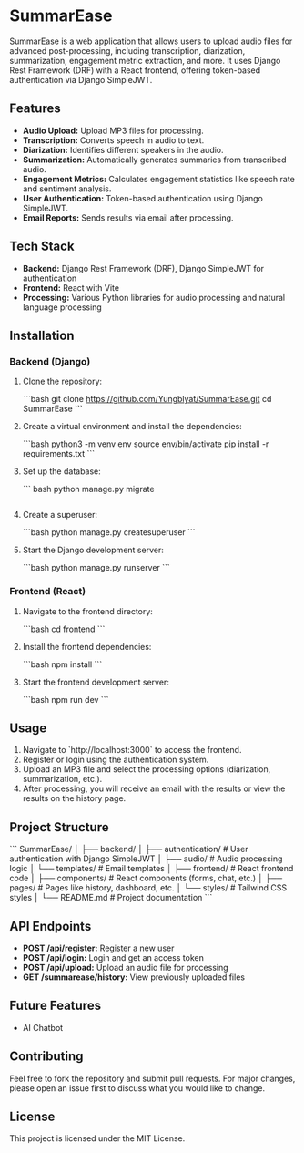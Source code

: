 
# SummarEase

SummarEase is a web application that allows users to upload audio files for advanced post-processing, including transcription, diarization, summarization, engagement metric extraction, and more. It uses Django Rest Framework (DRF) with a React frontend, offering token-based authentication via Django SimpleJWT. 

## Features

- **Audio Upload:** Upload MP3 files for processing.
- **Transcription:** Converts speech in audio to text.
- **Diarization:** Identifies different speakers in the audio.
- **Summarization:** Automatically generates summaries from transcribed audio.
- **Engagement Metrics:** Calculates engagement statistics like speech rate and sentiment analysis.
- **User Authentication:** Token-based authentication using Django SimpleJWT.
- **Email Reports:** Sends results via email after processing.

## Tech Stack

- **Backend:** Django Rest Framework (DRF), Django SimpleJWT for authentication
- **Frontend:** React with Vite
- **Processing:** Various Python libraries for audio processing and natural language processing

## Installation

### Backend (Django)

1. Clone the repository:

   \`\`\`bash
   git clone https://github.com/Yungblyat/SummarEase.git
   cd SummarEase
   \`\`\`

2. Create a virtual environment and install the dependencies:

   \`\`\`bash
   python3 -m venv env
   source env/bin/activate
   pip install -r requirements.txt
   \`\`\`

3. Set up the database:

   \``` bash
   python manage.py migrate
   ```

4. Create a superuser:

   \`\`\`bash
   python manage.py createsuperuser
   \`\`\`

5. Start the Django development server:

   \`\`\`bash
   python manage.py runserver
   \`\`\`

### Frontend (React)

1. Navigate to the frontend directory:

   \`\`\`bash
   cd frontend
   \`\`\`

2. Install the frontend dependencies:

   \`\`\`bash
   npm install
   \`\`\`

3. Start the frontend development server:

   \`\`\`bash
   npm run dev
   \`\`\`

## Usage

1. Navigate to \`http://localhost:3000\` to access the frontend.
2. Register or login using the authentication system.
3. Upload an MP3 file and select the processing options (diarization, summarization, etc.).
4. After processing, you will receive an email with the results or view the results on the history page.

## Project Structure

\`\`\`
SummarEase/
│
├── backend/
│   ├── authentication/   # User authentication with Django SimpleJWT
│   ├── audio/            # Audio processing logic
│   └── templates/        # Email templates
│
├── frontend/             # React frontend code
│   ├── components/       # React components (forms, chat, etc.)
│   ├── pages/            # Pages like history, dashboard, etc.
│   └── styles/           # Tailwind CSS styles
│
└── README.md             # Project documentation
\`\`\`

## API Endpoints

- **POST /api/register:** Register a new user
- **POST /api/login:** Login and get an access token
- **POST /api/upload:** Upload an audio file for processing
- **GET /summarease/history:** View previously uploaded files

## Future Features

- AI Chatbot

## Contributing

Feel free to fork the repository and submit pull requests. For major changes, please open an issue first to discuss what you would like to change.

## License

This project is licensed under the MIT License.
